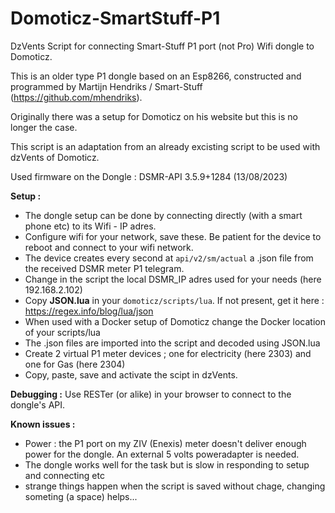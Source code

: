 # Domoticz-SmartStuff-P1
DzVents Script for connecting Smart-Stuff P1 port (not Pro) Wifi dongle to Domoticz.

This is an older type P1 dongle based on an Esp8266, constructed and programmed by Martijn Hendriks / Smart-Stuff (https://github.com/mhendriks).

Originally there was a setup for Domoticz on his website but this is no longer the case.

This script is an adaptation from an already excisting script to be used with dzVents of Domoticz.

Used firmware on the Dongle : DSMR-API 3.5.9+1284 (13/08/2023) 

<b>Setup :</b>
  * The dongle setup can be done by connecting directly (with a smart phone etc) to its Wifi - IP adres.
  * Configure wifi for your network, save these. Be patient for the device to reboot and connect to your wifi network.
  * The device creates every second at <code>api/v2/sm/actual</code> a .json file from the received DSMR meter P1 telegram.
  * Change in the script the local DSMR_IP adres used for your needs (here 192.168.2.102)
  * Copy <b>JSON.lua</b> in your <code>domoticz/scripts/lua</code>. If not present, get it here : https://regex.info/blog/lua/json
  * When used with a Docker setup of Domoticz change the Docker location of your scripts/lua 
  * The .json files are imported into the script and decoded using JSON.lua
  * Create 2 virtual P1 meter devices ; one for electricity (here 2303) and one for Gas (here 2304)
  * Copy, paste, save and activate the scipt in dzVents.

<b>Debugging :</b>
Use RESTer (or alike) in your browser to connect to the dongle's API.

<b>Known issues :</b>
  * Power : the P1 port on my ZIV (Enexis) meter doesn't deliver enough power for the dongle. An external 5 volts poweradapter is needed.
  * The dongle works well for the task but is slow in responding to setup and connecting etc
  * strange things happen when the script is saved without chage, changing someting (a space) helps...
